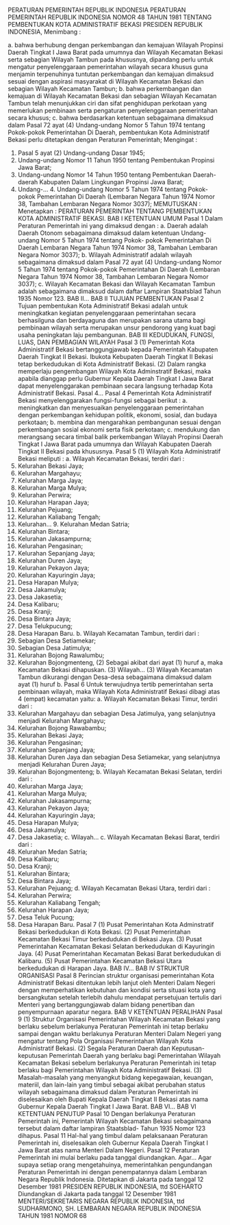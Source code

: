  PERATURAN PEMERINTAH REPUBLIK INDONESIA PERATURAN PEMERINTAH REPUBLIK INDONESIA NOMOR 48 TAHUN 1981 TENTANG PEMBENTUKAN KOTA ADMINISTRATIF BEKASI PRESIDEN REPUBLIK INDONESIA,
Menimbang :

a. bahwa berhubung dengan perkembangan dan kemajuan Wilayah Propinsi Daerah Tingkat I Jawa Barat pada umumnya dan Wilayah Kecamatan Bekasi serta sebagian Wilayah Tambun pada khususnya, dipandang perlu untuk mengatur penyelenggaraan pemerintahan wilayah secara khusus guna menjamin terpenuhinya tuntutan perkembangan dan kemajuan dimaksud sesuai dengan aspirasi masyarakat di Wilayah Kecamatan Bekasi dan sebagian Wilayah Kecamatan Tambun;
b. bahwa perkembangan dan kemajuan di Wilayah Kecamatan Bekasi dan sebagian Wilayah Kecamatan Tambun telah menunjukkan ciri dan sifat penghidupan perkotaan yang memerlukan pembinaan serta pengaturan penyelenggaraan pemerintahan secara khusus;
c. bahwa berdasarkan ketentuan sebagaimana dimaksud dalam Pasal 72 ayat (4) Undang-undang Nomor 5 Tahun 1974 tentang Pokok-pokok Pemerintahan Di Daerah, pembentukan Kota Administratif Bekasi perlu ditetapkan dengan Peraturan Pemerintah;
Mengingat :

1. Pasal 5 ayat (2) Undang-undang Dasar 1945;
2. Undang-undang Nomor 11 Tahun 1950 tentang Pembentukan Propinsi Jawa Barat;
3. Undang-undang Nomor 14 Tahun 1950 tentang Pembentukan Daerah- daerah Kabupaten Dalam Lingkungan Propinsi Jawa Barat;
4. Undang-… 4. Undang-undang Nomor 5 Tahun 1974 tentang Pokok-pokok Pemerintahan Di Daerah (Lembaran Negara Tahun 1974 Nomor 38, Tambahan Lembaran Negara Nomor 3037);
MEMUTUSKAN :
 Menetapkan : PERATURAN PEMERINTAH TENTANG PEMBENTUKAN KOTA ADMINISTRATIF BEKASI.
BAB I KETENTUAN UMUM
Pasal 1
Dalam Peraturan Pemerintah ini yang dimaksud dengan :
a. Daerah adalah Daerah Otonom sebagaimana dimaksud dalam ketentuan Undang-undang Nomor 5 Tahun 1974 tentang Pokok- pokok Pemerintahan Di Daerah Lembaran Negara Tahun 1974 Nomor 38, Tambahan Lembaran Negara Nomor 3037);
b. Wilayah Administratif adalah wilayah sebagaimana dimaksud dalam Pasal 72 ayat (4) Undang-undang Nomor 5 Tahun 1974 tentang Pokok-pokok Pemerintahan Di Daerah (Lembaran Negara Tahun 1974 Nomor 38, Tambahan Lembaran Negara Nomor 3037);
c. Wilayah Kecamatan Bekasi dan Wilayah Kecamatan Tambun adalah sebagaimana dimaksud dalam daftar Lampiran Staatsblad Tahun 1935 Nomor 123. BAB II…
BAB II TUJUAN PEMBENTUKAN
Pasal 2
Tujuan pembentukan Kota Administratif Bekasi adalah untuk meningkatkan kegiatan penyelenggaraan pemerintahan secara berhasilguna dan berdayaguna dan merupakan sarana utama bagi pembinaan wilayah serta merupakan unsur pendorong yang kuat bagi usaha peningkatan laju pembangunan.
BAB III KEDUDUKAN, FUNGSI, LUAS, DAN PEMBAGIAN WILAYAH
Pasal 3
(1) Pemerintah Kota Administratif Bekasi bertanggungjawab kepada Pemerintah Kabupaten Daerah Tingkat II Bekasi. Ibukota Kebupaten Daerah Tingkat II Bekasi tetap berkedudukan di Kota Administratif Bekasi.
(2) Dalam rangka memperlaju pengembangan Wilayah Kota Adminstratif Bekasi, maka apabila dianggap perlu Gubernur Kepala Daerah Tingkat I Jawa Barat dapat menyelenggarakan pembinaan secara langsung terhadap Kota Administratif Bekasi. Pasal 4…
Pasal 4
Pemerintah Kota Administratif Bekasi menyelenggarakan fungsi-fungsi sebagai berikut :
a. meningkatkan dan menyesuaikan penyelenggaraan pemerintahan dengan perkembangan kehidupan politik, ekonomi, sosial, dan budaya perkotaan;
b. membina dan mengarahkan pembangunan sesuai dengan perkembangan sosial ekonomi serta fisik perkotaan;
c. mendukung dan merangsang secara timbal balik perkembangan Wilayah Propinsi Daerah Tingkat I Jawa Barat pada umumnya dan Wilayah Kabupaten Daerah Tingkat II Bekasi pada khususnya.
Pasal 5
(1) Wilayah Kota Administratif Bekasi meliputi :
a. Wilayah Kecamatan Bekasi, terdiri dari :
1. Kelurahan Bekasi Jaya;
2. Kelurahan Margahayu;
3. Kelurahan Marga Jaya;
4. Kelurahan Marga Mulya;
5. Kelurahan Perwira;
6. Kelurahan Harapan Jaya;
7. Kelurahan Pejuang;
8. Kelurahan Kaliabang Tengah;
9. Kelurahan… 9. Kelurahan Medan Satria;
10. Kelurahan Bintara;
11. Kelurahan Jakasampurna;
12. Kelurahan Pengasinan;
13. Kelurahan Sepanjang Jaya;
14. Kelurahan Duren Jaya;
15. Kelurahan Pekayon Jaya;
16. Kelurahan Kayuringin Jaya;
17. Desa Harapan Mulya;
18. Desa Jakamulya;
19. Desa Jakasetia;
20. Desa Kalibaru;
21. Desa Kranji;
22. Desa Bintara Jaya;
23. Desa Telukpucung;
24. Desa Harapan Baru.
b. Wilayah Kecamatan Tambun, terdiri dari :
1. Sebagian Desa Setiamekar;
2. Sebagian Desa Jatimulya;
3. Kelurahan Bojong Rawalumbu;
4. Kelurahan Bojongmenteng, (2) Sebagai akibat dari ayat (1) huruf a, maka Kecamatan Bekasi dihapuskan.
(3) Wilayah… (3) Wilayah Kecamatan Tambun dikurangi dengan Desa-desa sebagaimana dimaksud dalam ayat (1) huruf b.
Pasal 6
Untuk terwujudnya tertib pemerintahan serta pembinaan wilayah, maka Wilayah Kota Administratif Bekasi dibagi atas 4 (empat) kecamatan yaitu:
a. Wilayah Kecamatan Bekasi Timur, terdiri dari :
1. Kelurahan Margahayu dan sebagian Desa Jatimulya, yang selanjutnya menjadi Kelurahan Margahayu;
2. Kelurahan Bojong Rawabambu;
3. Kelurahan Bekasi Jaya;
4. Kelurahan Pengasinan;
5. Kelurahan Sepanjang Jaya;
6. Kelurahan Duren Jaya dan sebagian Desa Setiamekar, yang selanjutnya menjadi Kelurahan Duren Jaya;
7. Kelurahan Bojongmenteng;
b. Wilayah Kecamatan Bekasi Selatan, terdiri dari :
1. Kelurahan Marga Jaya;
2. Kelurahan Marga Mulya;
3. Kelurahan Jakasampurna;
4. Kelurahan Pekayon Jaya;
5. Kelurahan Kayuringin Jaya;
6. Desa Harapan Mulya;
7. Desa Jakamulya;
8. Desa Jakasetia;
c. Wilayah… c. Wilayah Kecamatan Bekasi Barat, terdiri dari :
1. Kelurahan Medan Satria;
2. Desa Kalibaru;
3. Desa Kranji;
4. Kelurahan Bintara;
5. Desa Bintara Jaya;
6. Kelurahan Pejuang;
d. Wilayah Kecamatan Bekasi Utara, terdiri dari :
1. Kelurahan Perwira;
2. Kelurahan Kaliabang Tengah;
3. Kelurahan Harapan Jaya;
4. Desa Teluk Pucung;
5. Desa Harapan Baru.
Pasal 7
(1) Pusat Pemerintahan Kota Adminstratif Bekasi berkedudukan di Kota Bekasi.
(2) Pusat Pemerintahan Kecamatan Bekasi Timur berkedudukan di Bekasi Jaya.
(3) Pusat Pemerintahan Kecamatan Bekasi Selatan berkedudukan di Kayuringin Jaya.
(4) Pusat Pemerintahan Kecamatan Bekasi Barat berkedudukan di Kalibaru.
(5) Pusat Pemerintahan Kecamatan Bekasi Utara berkedudukan di Harapan Jaya. BAB IV…
BAB IV STRUKTUR ORGANISASI
Pasal 8
Perincian struktur organisasi pemerintahan Kota Administratif Bekasi ditentukan lebih lanjut oleh Menteri Dalam Negeri dengan memperhatikan kebutuhan dan kondisi serta situasi kota yang bersangkutan setelah terlebih dahulu mendapat persetujuan tertulis dari Menteri yang bertanggungjawab dalam bidang penertiban dan penyempurnaan aparatur negara.
BAB V KETENTUAN PERALIHAN
Pasal 9
(1) Struktur Organisasi Pemerintahan Wilayah Kecamatan Bekasi yang berlaku sebelum berlakunya Peraturan Pemerintah ini tetap berlaku sampai dengan waktu berlakunya Peraturan Menteri Dalam Negeri yang mengatur tentang Pola Organisasi Pemerintahan Wilayah Kota Administratif Bekasi.
(2) Segala Peraturan Daerah dan Keputusan-keputusan Pemerintah Daerah yang berlaku bagi Pemerintahan Wilayah Kecamatan Bekasi sebelum berlakunya Peraturan Pemerintah ini tetap berlaku bagi Pemerintahan Wilayah Kota Administratif Bekasi.
(3) Masalah-masalah yang menyangkut bidang kepegawaian, keuangan, materiil, dan lain-lain yang timbul sebagai akibat perubahan status wilayah sebagaimana dimaksud dalam Peraturan Pemerintah ini diselesaikan oleh Bupati Kepala Daerah Tingkat II Bekasi atas nama Gubernur Kepala Daerah Tingkat I Jawa Barat. BAB VI…
BAB VI KETENTUAN PENUTUP
Pasal 10
Dengan berlakunya Peraturan Pemerintah ini, Pemerintah Wilayah Kecamatan Bekasi sebagaimana tersebut dalam daftar lampiran Staatsblad- Tahun 1935 Nomor 123 dihapus.
Pasal 11
Hal-hal yang timbul dalam pelaksanaan Peraturan Pemerintah ini, diselesaikan oleh Gubernur Kepala Daerah Tingkat I Jawa Barat atas nama Menteri Dalam Negeri.
Pasal 12
Peraturan Pemerintah ini mulai berlaku pada tanggal diundangkan. Agar… Agar supaya setiap orang mengetahuinya, memerintahkan pengundangan Peraturan Pemerintah ini dengan penempatannya dalam Lembaran Negara Republik Indonesia. Ditetapkan di Jakarta pada tanggal 12 Desember 1981 PRESIDEN REPUBLIK INDONESIA, ttd SOEHARTO Diundangkan di Jakarta pada tanggal 12 Desember 1981 MENTERI/SEKRETARIS NEGARA REPUBLIK INDONESIA, ttd SUDHARMONO, SH. LEMBARAN NEGARA REPUBLIK INDONESIA TAHUN 1981 NOMOR 68